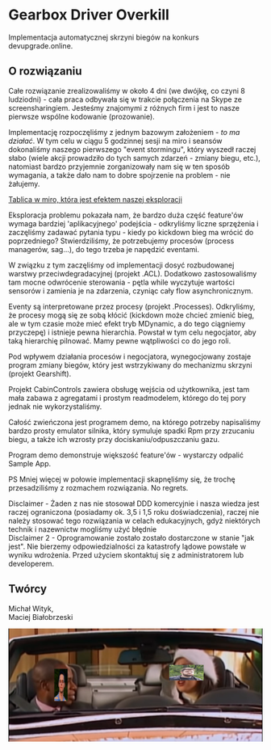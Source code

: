 # Gearbox Driver Overkill
Implementacja automatycznej skrzyni biegów na konkurs devupgrade.online.

## O rozwiązaniu
Całe rozwiązanie zrealizowaliśmy w około 4 dni (we dwójkę, co czyni 8 ludziodni) - cała praca odbywała się w trakcie połączenia na Skype ze screensharingiem. Jesteśmy znajomymi z różnych firm i jest to nasze pierwsze wspólne kodowanie (prozowanie). 

Implementację rozpoczęliśmy z jednym bazowym założeniem - *to ma działać*.
W tym celu w ciągu 5 godzinnej sesji na miro i seansów dokonaliśmy naszego pierwszego "event stormingu", który wyszedł raczej słabo (wiele akcji prowadziło do tych samych zdarzeń - zmiany biegu, etc.), natomiast bardzo przyjemnie zorganizowały nam się w ten sposób wymagania, a także dało nam to dobre spojrzenie na problem - nie żałujemy.

[Tablica w miro, która jest efektem naszej eksploracji](https://miro.com/app/board/o9J_kstqgEU=/)

Eksploracja problemu pokazała nam, że bardzo duża część feature'ów wymaga bardziej 'aplikacyjnego' podejścia - odkryliśmy liczne sprzężenia i zaczęliśmy zadawać pytania typu - kiedy po kickdown bieg ma wrócić do poprzedniego? Stwierdziliśmy, że potrzebujemy procesów (process managerów, sag...), do tego trzeba je napędzić eventami.

W związku z tym zaczęliśmy od implementacji dosyć rozbudowanej warstwy przeciwdegradacyjnej (projekt .ACL). Dodatkowo zastosowaliśmy tam mocne odwrócenie sterowania - pętla while wyczytuje wartości sensorów i zamienia je na zdarzenia, czyniąc cały flow asynchronicznym.

Eventy są interpretowane przez procesy (projekt .Processes). Odkryliśmy, że procesy mogą się ze sobą kłócić (kickdown może chcieć zmienić bieg, ale w tym czasie może mieć efekt tryb MDynamic, a do tego ciągniemy przyczepę) i istnieje pewna hierarchia. Powstał w tym celu negocjator, aby taką hierarchię pilnować. Mamy pewne wątpliwości co do jego roli.

Pod wpływem działania procesów i negocjatora, wynegocjowany zostaje program zmiany biegów, który jest wstrzykiwany do mechanizmu skrzyni (projekt Gearshift).

Projekt CabinControls zawiera obsługę wejścia od użytkownika, jest tam mała zabawa z agregatami i prostym readmodelem, którego do tej pory jednak nie wykorzystaliśmy.

Całość zwieńczona jest programem demo, na którego potrzeby napisaliśmy bardzo prosty emulator silnika, który symuluje spadki Rpm przy zrzucaniu biegu, a także ich wzrosty przy dociskaniu/odpuszczaniu gazu.

Program demo demonstruje większość feature'ów - wystarczy odpalić Sample App.

PS Mniej więcej w połowie implementacji skapnęliśmy się, że trochę przesadziliśmy z rozmachem rozwiązania. No regrets.

Disclaimer - Żaden z nas nie stosował DDD komercyjnie i nasza wiedza jest raczej ograniczona (posiadamy ok. 3,5 i 1,5 roku doświadczenia), raczej nie należy stosować tego rozwiązania w celach edukacyjnych, gdyż niektórych technik i nazewnictw mogliśmy użyć błędnie  
Disclaimer 2 - Oprogramowanie zostało zostało dostarczone w stanie "jak jest". Nie bierzemy odpowiedzialności za katastrofy lądowe powstałe w wyniku wdrożenia. Przed użyciem skontaktuj się z administratorem lub developerem.

## Twórcy
Michał Wityk,  
Maciej Białobrzeski

![](gearbox_meme.png)
